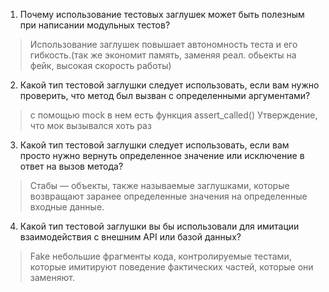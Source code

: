 1)  Почему использование тестовых заглушек может быть полезным при написании модульных тестов? 
> Использование заглушек повышает автономность теста и его гибкость.(так же экономит память, заменяя реал. обьекты на фейк, высокая скорость работы)

2) Какой тип тестовой заглушки следует использовать, если вам нужно проверить, что метод был вызван с определенными аргументами?
> с помощью mock в нем есть функция assert_called() Утверждение, что мок вызывался хоть раз

3)  Какой тип тестовой заглушки следует использовать, если вам просто нужно вернуть определенное значение или исключение в ответ на вызов метода?
> Стабы — объекты, также называемые заглушками, которые возвращают заранее определенные значения на определенные входные данные. 
 
4) Какой тип тестовой заглушки вы бы использовали для имитации  взаимодействия с внешним API или базой данных?
> Fake небольшие фрагменты кода, контролируемые тестами, которые имитируют поведение фактических частей, которые они заменяют.
